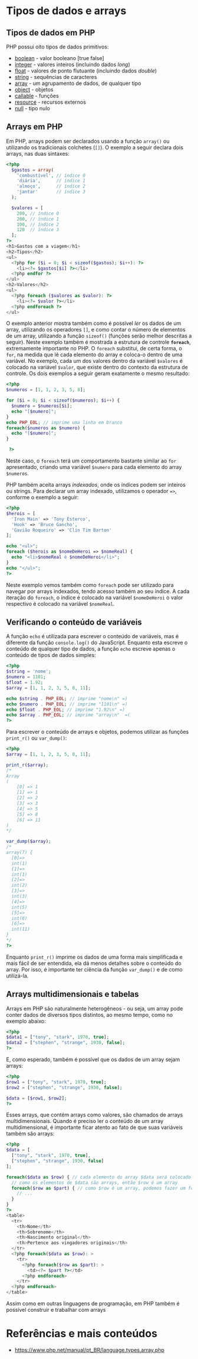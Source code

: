 # Tipos de dados e arrays

## Tipos de dados em PHP

PHP possui oito tipos de dados primitivos:
- [boolean](https://www.php.net/manual/pt_BR/language.types.boolean.php) - valor booleano [true  false]
- [integer](https://www.php.net/manual/pt_BR/language.types.integer.php) - valores inteiros (incluindo dados *long*)
- [float](https://www.php.net/manual/pt_BR/language.types.float.php) - valores de ponto flutuante (incluindo dados *double*)
- [string](https://www.php.net/manual/pt_BR/language.types.string.php) - sequências de caracteres
- [array](https://www.php.net/manual/pt_BR/language.types.array.php) - um agrupamento de dados, de qualquer tipo
- [object](https://www.php.net/manual/pt_BR/language.types.object.php) - objetos
- [callable](https://www.php.net/manual/pt_BR/language.types.callable.php) - funções
- [resource](https://www.php.net/manual/pt_BR/language.types.resource.php) - recursos externos
- [null](https://www.php.net/manual/pt_BR/language.types.null.php) - tipo nulo


## Arrays em PHP

Em PHP, arrays podem ser declarados usando a função `array()` ou utilizando os tradicionais colchetes (`[]`). O exemplo a seguir declara dois arrays, nas duas sintaxes:
```php
<?php
  $gastos = array(
    'combustível', // índice 0
    'diária',      // índice 1
    'almoço',      // índice 2
    'jantar'       // índice 3
  );

  $valores = [
    200, // índice 0
    200, // índice 1
    100, // índice 2
    120  // índice 3
  ];
?>
<h1>Gastos com a viagem</h1>
<h2>Tipos</h2>
<ul>
  <?php for ($i = 0; $i < sizeof($gastos); $i++): ?>
    <li><?= $gastos[$i] ?></li>
  <?php endfor ?>
</ul>
<h2>Valores</h2>
<ul>
  <?php foreach ($valores as $valor): ?>
    <li><?= $valor ?></li>
  <?php endforeach ?>
</ul>
```

O exemplo anterior mostra também como é possível *ler* os dados de um array, utilizando os operadores `[]`, e como contar o número de elementos de um array, utilizando a função `sizeof()` (funções serão melhor descritas a seguir). Neste exemplo também é mostrada a estrutura de controle **`foreach`**, extremamente importante no PHP. O `foreach` substitui, de certa forma, o `for`, na medida que lê cada elemento do array e coloca-o dentro de uma variável. No exemplo, cada um dos valores dentro da variável `$valores` é colocado na variável `$valor`, que existe dentro do contexto da estrutura de controle. Os dois exemplos a seguir geram exatamente o mesmo resultado:
```php
<?php
$numeros = [1, 1, 2, 3, 5, 8];

for ($i = 0; $i < sizeof($numeros); $i++) {
  $numero = $numeros[$i];
  echo "[$numero]";
}
echo PHP_EOL; // imprime uma linha em branco
foreach($numeros as $numero) {
  echo "[$numero]";
}

 ?>
```

Neste caso, o `foreach` terá um comportamento bastante similar ao `for` apresentado, criando uma variável `$numero` para cada elemento do array `$numeros`.

PHP também aceita arrays *indexados*, onde os índices podem ser inteiros ou strings. Para declarar um array indexado, utilizamos o operador `=>`, conforme o exemplo a seguir:
```php
<?php
$herois = [
  'Iron Main' => 'Tony Esterco',
  'Hook' => 'Bruce Gancho',
  'Gavião Roqueiro' => 'Clin Tim Barton'
];

echo "<ul>";
foreach ($herois as $nomeDeHeroi => $nomeReal) {
  echo "<li>$nomeReal é $nomeDeHeroi</li>";
}
echo "</ul>";
?>
```

Neste exemplo vemos também como `foreach` pode ser utilizado para navegar por arrays indexados, tendo acesso também ao seu índice. A cada iteração do `foreach`, o índice é colocado na variável `$nomeDeHeroi` o valor respectivo é colocado na variável `$nomeReal`.

## Verificando o conteúdo de variáveis

A função `echo` é utilizada para escrever o conteúdo de variáveis, mas é diferente da função `console.log()` do JavaScript. Enquanto esta escreve o conteúdo de qualquer tipo de dados, a função `echo` escreve apenas o conteúdo de tipos de dados simples:
```php
<?php
$string = 'nome';
$numero = 1101;
$float = 1.92;
$array = [1, 1, 2, 3, 5, 8, 11];

echo $string . PHP_EOL; // imprime "nome\n" =)
echo $numero . PHP_EOL; // imprime "1101\n" =)
echo $float . PHP_EOL; // imprime "1.92\n" =)
echo $array . PHP_EOL; // imprime "array\n"  =(
?>
```

Para escrever o conteúdo de arrays e objetos, podemos utilizar as funções `print_r()` ou `var_dump()`:
```php
<?php
$array = [1, 1, 2, 3, 5, 8, 11];

print_r($array);
/*
Array
(
    [0] => 1
    [1] => 1
    [2] => 2
    [3] => 3
    [4] => 5
    [5] => 8
    [6] => 11
)
*/

var_dump($array);
/*
array(7) {
  [0]=>
  int(1)
  [1]=>
  int(1)
  [2]=>
  int(2)
  [3]=>
  int(3)
  [4]=>
  int(5)
  [5]=>
  int(8)
  [6]=>
  int(11)
}
*/
?>
```

Enquanto `print_r()` imprime os dados de uma forma mais simplificada e mais fácil de ser entendida, ela dá menos detalhes sobre o conteúdo do array. Por isso, é importante ter ciência da função `var_dump()` e de como utilizá-la.


## Arrays multidimensionais e tabelas

Arrays em PHP são naturalmente heterogêneos - ou seja, um array pode conter dados de diversos tipos distintos, ao mesmo tempo, como no exemplo abaixo:
```php
<?php
$data1 = ["tony", "stark", 1970, true];
$data2 = ["stephen", "strange", 1930, false];
?>
```

E, como esperado, também é possível que os dados de um array sejam arrays:

```php
<?php
$row1 = ["tony", "stark", 1970, true];
$row2 = ["stephen", "strange", 1930, false];

$data = [$row1, $row2];
?>
```

Esses arrays, que contém arrays como valores, são chamados de arrays multidimensionais. Quando é preciso ler o conteúdo de um array multidimensional, é importante ficar atento ao fato de que suas variáveis também são arrays:
```php
<?php
$data = [
  ["tony", "stark", 1970, true],
  ["stephen", "strange", 1930, false]
];

foreach($data as $row) { // cada elemento do array $data será colocado em $row
  // como os elementos de $data são arrays, então $row é um array
  foreach($row as $part) { // como $row é um array, podemos fazer um foreach nele
    // ...
  }
}
?>
<table>
  <tr>
    <th>Nome</th>
    <th>Sobrenome</th>
    <th>Nascimento original</th>
    <th>Pertence aos vingadores originais</th>
  </tr>
  <?php foreach($data as $row): >
    <tr>
      <?php foreach($row as $part): >
        <td><?= $part ?></td>
      <?php endforeach>
    </tr>
  <?php endforeach>
</table>
```

Assim como em outras linguagens de programação, em PHP também é possível construir e trabalhar com arrays

# Referências e mais conteúdos

- https://www.php.net/manual/pt_BR/language.types.array.php
